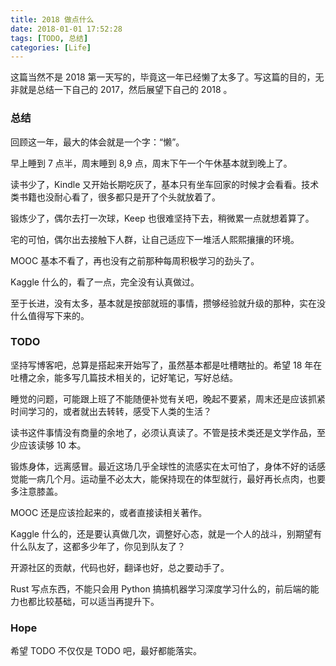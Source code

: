 ```yaml
---
title: 2018 做点什么
date: 2018-01-01 17:52:28
tags: [TODO, 总结]
categories: [Life]
---
```


这篇当然不是 2018 第一天写的，毕竟这一年已经懒了太多了。写这篇的目的，无非就是总结一下自己的 2017，然后展望下自己的 2018 。

<!-- more -->

### 总结

回顾这一年，最大的体会就是一个字：“懒”。

早上睡到 7 点半，周末睡到 8,9 点，周末下午一个午休基本就到晚上了。

读书少了，Kindle 又开始长期吃灰了，基本只有坐车回家的时候才会看看。技术类书籍也没耐心看了，很多都只是开了个头就放着了。

锻炼少了，偶尔去打一次球，Keep 也很难坚持下去，稍微累一点就想着算了。

宅的可怕，偶尔出去接触下人群，让自己适应下一堆活人熙熙攘攘的环境。

MOOC 基本不看了，再也没有之前那种每周积极学习的劲头了。

Kaggle 什么的，看了一点，完全没有认真做过。

至于长进，没有太多，基本就是按部就班的事情，攒够经验就升级的那种，实在没什么值得写下来的。

### TODO

坚持写博客吧，总算是搭起来开始写了，虽然基本都是吐槽瞎扯的。希望 18 年在吐槽之余，能多写几篇技术相关的，记好笔记，写好总结。

睡觉的问题，可能跟上班了不能随便补觉有关吧，晚起不要紧，周末还是应该抓紧时间学习的，或者就出去转转，感受下人类的生活？

读书这件事情没有商量的余地了，必须认真读了。不管是技术类还是文学作品，至少应该读够 10 本。

锻炼身体，远离感冒。最近这场几乎全球性的流感实在太可怕了，身体不好的话感觉能一病几个月。运动量不必太大，能保持现在的体型就行，最好再长点肉，也要多注意膝盖。

MOOC 还是应该捡起来的，或者直接读相关著作。

Kaggle 什么的，还是要认真做几次，调整好心态，就是一个人的战斗，别期望有什么队友了，这都多少年了，你见到队友了？

开源社区的贡献，代码也好，翻译也好，总之要动手了。

Rust 写点东西，不能只会用 Python 搞搞机器学习深度学习什么的，前后端的能力也都比较基础，可以适当再提升下。

### Hope

希望 TODO 不仅仅是 TODO 吧，最好都能落实。